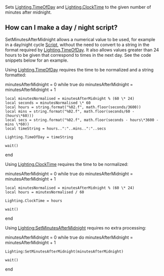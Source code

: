 Sets [Lighting.TimeOfDay](https://developer.roblox.com/en-us/api-reference/property/Lighting/TimeOfDay) and [Lighting.ClockTime](https://developer.roblox.com/en-us/api-reference/property/Lighting/ClockTime) to the given number of minutes after midnight.

How can I make a day / night script?
------------------------------------

SetMinutesAfterMidnight allows a numerical value to be used, for example in a day/night cycle [Script](https://developer.roblox.com/en-us/api-reference/class/Script), without the need to convert to a string in the format required by [Lighting.TimeOfDay](https://developer.roblox.com/en-us/api-reference/property/Lighting/TimeOfDay). It also allows values greater than 24 hours to be given that correspond to times in the next day. See the code snippets below for an example.

Using [Lighting.TimeOfDay](https://developer.roblox.com/en-us/api-reference/property/Lighting/TimeOfDay) requires the time to be normalized and a string formatted:

minutesAfterMidnight = 0
while true do
	minutesAfterMidnight = minutesAfterMidnight + 1

	local minutesNormalised = minutesAfterMidnight % (60 \* 24)
	local seconds = minutesNormalised \* 60
	local hours = string.format("%02.f", math.floor(seconds/3600))
	local mins = string.format("%02.f", math.floor(seconds/60 - (hours\*60)))
	local secs = string.format("%02.f", math.floor(seconds - hours\*3600 - mins \*60))
	local timeString = hours..":"..mins..":"..secs

	Lighting.TimeOfDay = timeString

	wait()
end

Using [Lighting.ClockTime](https://developer.roblox.com/en-us/api-reference/property/Lighting/ClockTime) requires the time to be normalized:

minutesAfterMidnight = 0
while true do
	minutesAfterMidnight = minutesAfterMidnight + 1

	local minutesNormalised = minutesAfterMidnight % (60 \* 24)
	local hours = minutesNormalised / 60

	Lighting.ClockTime = hours

	wait()
end

Using [Lighting:SetMinutesAfterMidnight](https://developer.roblox.com/en-us/api-reference/function/Lighting/SetMinutesAfterMidnight) requires no extra processing:

minutesAfterMidnight = 0
while true do
	minutesAfterMidnight = minutesAfterMidnight + 1

	Lighting:SetMinutesAfterMidnight(minutesAfterMidnight)

	wait()
end